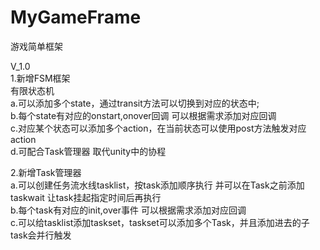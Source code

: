 # MyGameFrame
 游戏简单框架  
 
 V_1.0    
 1.新增FSM框架  
 有限状态机   
 a.可以添加多个state，通过transit方法可以切换到对应的状态中;  
 b.每个state有对应的onstart,onover回调 可以根据需求添加对应回调  
 c.对应某个状态可以添加多个action，在当前状态可以使用post方法触发对应action  
 d.可配合Task管理器 取代unity中的协程  
   
   
 2.新增Task管理器  
 a.可以创建任务流水线tasklist，按task添加顺序执行 并可以在Task之前添加taskwait 让task挂起指定时间后再执行  
 b.每个task有对应的init,over事件 可以根据需求添加对应回调  
 c.可以给tasklist添加taskset，taskset可以添加多个Task，并且添加进去的子task会并行触发  
 
